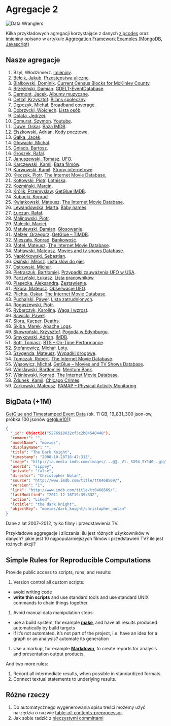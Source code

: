 # Agregacje 2

![Data Wranglers](images/data-wrangler.jpg)

Kilka przykładowych agregacji korzystające z danych
[zipcodes](http://media.mongodb.org/zips.json) oraz
[imieniny](data/wbzyl/imieniny.csv) opisano w artykule
[Aggregation Framework Examples (MongoDB, Javascript)](Aggregation-Framework-Examples-in-Javascript.md)


## Nasze agregacje

1. Bzyl, Włodzimierz. [Imieniny](/docs/wbzyl.md).
1. [Bełcik, Jakub](/docs/jbelcik/README.md). [Przestępstwa uliczne](/docs/jbelcik/READMEzad2.md).
1. [Białkowski, Dominik](/docs/dbialkowski.md). [Current Census Blocks for McKinley County](/docs/dbialkowski2.md).
1. [Brzeziński, Damian](/docs/dbrzezinski/dbrzezinski.md). [GDELT-EventDatabase](/docs/dbrzezinski/dbrzezinski_gdelt.md).
1. [Dermont, Jacek](/docs/jdermont.md). [Albumy muzyczne](/docs/jdermont_albumy_muzyczne.md).
1. [Detlaf, Krzysztof](/docs/kdetlaf.md). [Bilans społeczny](/docs/kdetlaf_zad2.md).
1. [Dępczyk, Michał](/docs/mdepczyk.md). [Broadband coverage](/docs/mdepczyk/zadanie2.md).
1. [Dobrzycki, Wojciech](/docs/wdobrzycki.md). [Lista osób](/docs/wdobrzycki-zadanie2.md).
1. [Dolata, Jędrzej](/docs/jdolata.md).
1. [Domurat, Szymon](/docs/sdomurat.md). [Youtube](/docs/sdomurat_youtube.md).
1. [Duwe, Oskar](/docs/oduwe.md). [Baza IMDB](docs/oduwe/zad2.md).
1. [Elszkowski, Adrian](/docs/aelszkowski.md). [Kody pocztowe](/docs/aelszkowski2.md).
1. [Gałka, Jacek](/docs/jgalka/README.md).
1. [Głowacki, Michał](/docs/mglowacki.md).
1. [Gniado, Bartosz](/docs/bgniado/README.md).
1. [Groszek, Rafał](/docs/rgroszek/README.md).
1. [Januszewski, Tomasz](/docs/tjanuszewski/zad1.md). [UFO](/docs/tjanuszewski/zad2.md).
1. [Karczewski, Kamil](/docs/kkarczewski.md). [Baza filmów](/docs/kkarczewski2.md).
1. [Karwowski, Kamil](/docs/kkarwowski.md). [Strony internetowe](/docs/kkarwowski-2.md).
1. [Kłeczek, Piotr](/docs/pkleczek/README.md). [The Internet Movie Database.](/docs/pkleczek/ZADANIE2.md)
1. [Kotłowski, Piotr](docs/pkotlowski/README.md). [Lotniska](docs/pkotlowski/data-refine.md).
1. [Koźmiński, Marcin](docs/mkozminski/README.md).
1. [Królik, Przemysław](/docs/pkrolik/zad1.md). [GetGlue IMDB](/docs/pkrolik/zad2.md).
1. [Kubacki, Konrad](/docs/kkubacki/README.md).
1. [Kwiatkowski, Mateusz](/docs/mkwiatkowski/zadanie1.md). [The Internet Movie Database](/docs/mkwiatkowski/zadanie2.md).
1. [Lewandowska, Marta](/docs/mlewandowska.md). [Baby names](/docs/mlewandowska.md).
1. [Łuczun, Rafał](/docs/rluczun/README.md).
1. [Malinowski, Piotr](/docs/pmalinowski/README.md).
1. [Małecki, Maciej](/docs/mmalecki/README.md).
1. [Matulewski, Damian](/docs/dmatulewski.md). [Głosowanie](/docs/dmatulewski_glosowanie.md).
1. [Melzer, Grzegorz](/docs/gmelzer.md). [GetGlue – TIMDB](/docs/gmelzer/gmelzer2.md).
1. [Mieszała, Konrad](/docs/kmieszala.md). [Bankowość](/docs/kmieszala_MeritumBank.md).
1. [Motel, Mateusz](/docs/mmotel/zadanie1.md). [The Internet Movie Database](/docs/mmotel/zadanie2.md).
1. [Motławski, Mateusz](/docs/mmotlawski/README.md). [Movies and tv shows Database](/docs/mmotlawski/zad2.md).
1. [Napiórkowski, Sebastian](/docs/sebnapi/README.md).
1. [Osiński, Miłosz](/docs/mosinski/README.md). [Lista słów do gier](/docs/mosinski/zadanie2.md).
1. [Ostrowski, Michał](/docs/mostrowski.md).
1. [Pietraszuk, Bartłomiej](/docs/bpietraszuk/bpietraszuk.md). [Przypadki zauważenia UFO w USA](/docs/bpietraszuk/ufo.md).
1. [Paczyński, Łukasz](/docs/lpaczynski/README.md). [Lista pracowników](/docs/lpaczynski/zadanie2.md).
1. [Piasecka, Aleksandra](/docs/apiasecka.md). [Zestawienie](/docs/apiasecka/apiasecka.md).
1. [Pikora, Mateusz](/docs/mpikora/zadanie1.md). [Obserwacje UFO](/docs/mpikora/obserwacjeufo.md).
1. [Plichta, Oskar](/docs/oplichta.md). [The Internet Movie Database](/docs/oplichta-imdb.md).
1. [Puchalski, Paweł](/docs/ppuchalski/README.md). [Lista zatrudnionych](/docs/ppuchalski/zad2.md).
1. [Rogaszewski, Piotr](/docs/progaszewski.md).
1. [Rybarczyk, Karolina](/docs/apiasecka.md). [Waga i wzrost](/docs/krybarczyk/krybarczyk.md).
1. [Sawicki, Paweł](/docs/psawicki.md).
1. [Siora, Kacper](/docs/ksiora/README.md). [Deaths](/docs/ksiora/deaths.md).
1. [Skiba, Marek](/docs/mskiba/Zadanie1.md). [Apache Logs](/docs/mskiba/Zadanie2.md).
1. [Skowroński, Krzysztof](/docs/kskowronski/kskowronski.md). [Pogoda w Edynburgu](/docs/kskowronski/README.md).
1. [Smykowski, Adrian](/docs/asmykowski/README.md). [IMDB](/docs/asmykowski/zad2.md).
1. [Sott, Tomasz](/docs/tsott/README.md). [BTS – On-Time Performance](/docs/tsott/zadanie2.md).
1. [Stefanowicz, Michał](/docs/mstefanowicz/zad1.md). [Loty](/docs/mstefanowicz/zad2.md).
1. [Szygenda, Mateusz](/docs/mszygenda.md). [Wypadki drogowe](/docs/mszygenda-accidents.md).
1. [Tomczak, Robert](/docs/rtomczak/README.md). [The Internet Movie Database](/docs/rtomczak/zadanie2.md).
1. [Wąsowicz, Michał](/docs/mwasowicz.md). [GetGlue – Movies and TV Shows Database](/docs/mwasowicz_zad2.md).
1. [Winsławski, Bartłomiej](/docs/bwinslawski.md). [Meritum Bank](/docs/bwinslawski2.md).
1. [Wiśniewski, Konrad](/docs/kwisniewski/kwisniewski.md). [The Internet Movie Database](/docs/kwisniewski/zad2.md).
1. [Zdunek, Kamil](/docs/kzdunek/README.md). [Chicago Crimes](/docs/kzdunek/zad2.md).
1. [Żarkowski, Mateusz](/docs/mzarkowski.md). [PAMAP – Physical Activity Monitoring](/docs/mzarkowski-pamap.md).


## BigData (+1M)

[GetGlue and Timestamped Event Data](http://getglue-data.s3.amazonaws.com/getglue_sample.tar.gz)
(ok. 11 GB, 19_831_300 json-ów, próbka 100 jsonów [getglue101](/data/wbzyl/getglue101.json)):

```json
{
  "_id": ObjectId("5276918832cf3c2b84540440"),
  "comment": "",
  "modelName": "movies",
  "displayName": "",
  "title": "The Dark Knight",
  "timestamp": "2008-10-28T16:47:31Z",
  "image": "http://ia.media-imdb.com/images/...@@._V1._SX94_SY140_.jpg",
  "userId": "sippey",
  "private": "false",
  "director": "Christopher Nolan",
  "source": "http://www.imdb.com/title/tt0468569/",
  "version": "1",
  "link": "http://www.imdb.com/title/tt0468569/",
  "lastModified": "2011-12-16T19:39:33Z",
  "action": "Liked",
  "lctitle": "the dark knight",
  "objectKey": "movies/dark_knight/christopher_nolan"
}
```

Dane z lat 2007–2012, tylko filmy i przedstawienia TV.

Przykładowe aggregacje i zliczania: ilu jest różnych użytkowników
w danych? jakie jest 10 najpopularniejszych filmów i przedstawień TV?
ile jest różnych akcji?


## Simple Rules for Reproducible Computations

Provide public access to scripts, runs, and results:

1. Version control all custom scripts:
  - avoid writing code
  - **write thin scripts** and use standard tools and use standard UNIX
    commands to chain things together.
1. Avoid manual data manipulation steps:
  - use a build system, for example [**make**](http://bost.ocks.org/mike/make/),
    and have all results produced automatically by build targets
  - if it’s not automated, it’s not part of the project,
    i.e. have an idea for a graph or an analysis?
    automate its generation
1. Use a markup, for example
   [**Markdown**](http://daringfireball.net/projects/markdown/syntax),
   to create reports for analysis and presentation output products.

And two more rules:

1. Record all intermediate results, when possible in standardized formats.
1. Connect textual statements to underlying results.


## Różne rzeczy

1. Do automatycznego wygenerowania spisu treści możemy użyć narzędzia
o nazwie [table-of-contents-preprocessor](https://github.com/aslushnikov/table-of-contents-preprocessor).
1. Jak sobie radzić z [nieczystymi committami](Git-Pull-Requests.md)
